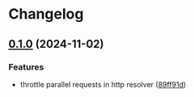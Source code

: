# Changelog

## [0.1.0](https://github.com/twine-protocol/twine-js/compare/twine-http-store-v0.0.2...twine-http-store@v0.1.0) (2024-11-02)


### Features

* throttle parallel requests in http resolver ([89ff91d](https://github.com/twine-protocol/twine-js/commit/89ff91da69c9ec832aaff6cf97cfa78b3655899c))
